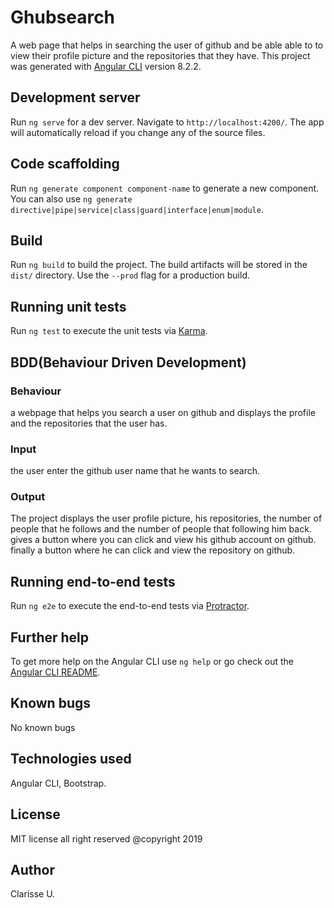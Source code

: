 # Ghubsearch

A web page that helps in searching the user of github and be able able to to view their profile picture and the repositories that they have.
This project was generated with [Angular CLI](https://github.com/angular/angular-cli) version 8.2.2.

## Development server

Run `ng serve` for a dev server. Navigate to `http://localhost:4200/`. The app will automatically reload if you change any of the source files.

## Code scaffolding

Run `ng generate component component-name` to generate a new component. You can also use `ng generate directive|pipe|service|class|guard|interface|enum|module`.

## Build

Run `ng build` to build the project. The build artifacts will be stored in the `dist/` directory. Use the `--prod` flag for a production build.

## Running unit tests

Run `ng test` to execute the unit tests via [Karma](https://karma-runner.github.io).

## BDD(Behaviour Driven Development)
### Behaviour
a webpage that helps you search a user on github and displays the profile and the repositories that the user has.

### Input
the user enter the github user name that he wants to search.

### Output
The project displays the user profile picture, his repositories, the number of people that he follows and the number of people that following him back. gives a button where you can click and view his github account on github. finally a button where he can click and view the repository on github.

## Running end-to-end tests

Run `ng e2e` to execute the end-to-end tests via [Protractor](http://www.protractortest.org/).

## Further help

To get more help on the Angular CLI use `ng help` or go check out the [Angular CLI README](https://github.com/angular/angular-cli/blob/master/README.md).

## Known bugs
No known bugs

## Technologies used
Angular CLI, Bootstrap.

## License
MIT license all right reserved @copyright 2019

## Author 
Clarisse U.
